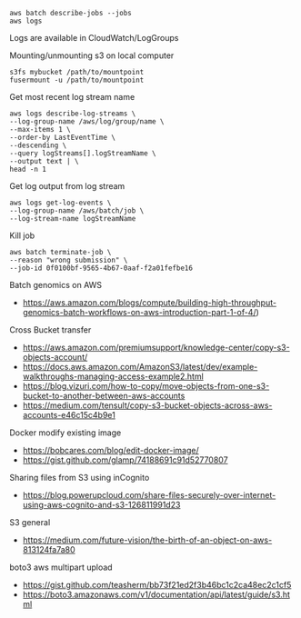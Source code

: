     aws batch describe-jobs --jobs
    aws logs

Logs are available in CloudWatch/LogGroups

Mounting/unmounting s3 on local computer

    s3fs mybucket /path/to/mountpoint
    fusermount -u /path/to/mountpoint

Get most recent log stream name

    aws logs describe-log-streams \
    --log-group-name /aws/log/group/name \
    --max-items 1 \
    --order-by LastEventTime \
    --descending \
    --query logStreams[].logStreamName \
    --output text | \
    head -n 1

Get log output from log stream

    aws logs get-log-events \
    --log-group-name /aws/batch/job \
    --log-stream-name logStreamName
    
Kill job 

    aws batch terminate-job \
    --reason "wrong submission" \
    --job-id 0f0100bf-9565-4b67-0aaf-f2a01fefbe16
 
Batch genomics on AWS

   * https://aws.amazon.com/blogs/compute/building-high-throughput-genomics-batch-workflows-on-aws-introduction-part-1-of-4/)

Cross Bucket transfer

   * <https://aws.amazon.com/premiumsupport/knowledge-center/copy-s3-objects-account/>
   * <https://docs.aws.amazon.com/AmazonS3/latest/dev/example-walkthroughs-managing-access-example2.html>
   * <https://blog.vizuri.com/how-to-copy/move-objects-from-one-s3-bucket-to-another-between-aws-accounts>
   * <https://medium.com/tensult/copy-s3-bucket-objects-across-aws-accounts-e46c15c4b9e1>

Docker modify existing image

   * https://bobcares.com/blog/edit-docker-image/
   * <https://gist.github.com/glamp/74188691c91d52770807>

Sharing files from S3 using inCognito

   * https://blog.powerupcloud.com/share-files-securely-over-internet-using-aws-cognito-and-s3-126811991d23

S3 general

   * https://medium.com/future-vision/the-birth-of-an-object-on-aws-813124fa7a80

boto3 aws multipart upload

   * https://gist.github.com/teasherm/bb73f21ed2f3b46bc1c2ca48ec2c1cf5
   * https://boto3.amazonaws.com/v1/documentation/api/latest/guide/s3.html

